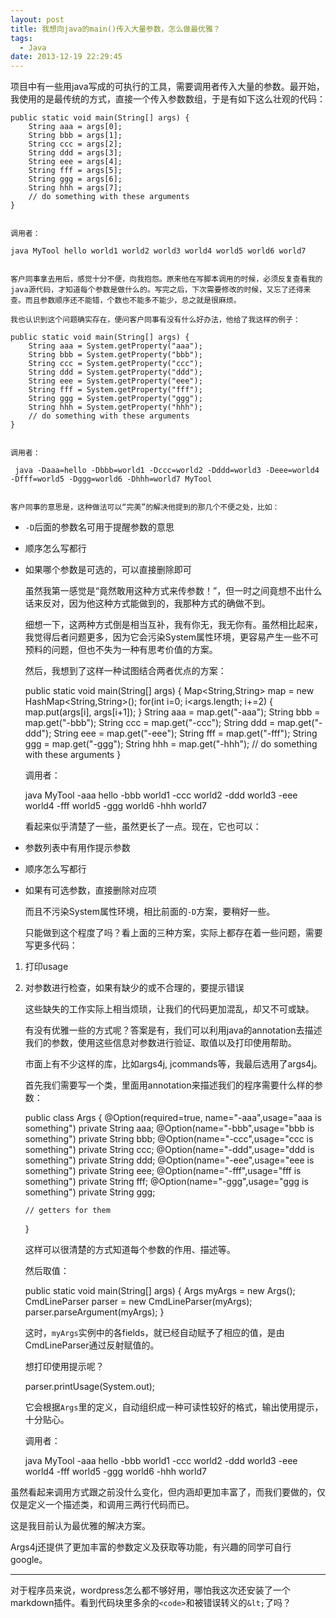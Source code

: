 ```yaml
---
layout: post
title: 我想向java的main()传入大量参数，怎么做最优雅？
tags:
  - Java
date: 2013-12-19 22:29:45
---
```


项目中有一些用java写成的可执行的工具，需要调用者传入大量的参数。最开始，我使用的是最传统的方式，直接一个传入参数数组，于是有如下这么壮观的代码：

    public static void main(String[] args) {
        String aaa = args[0];
        String bbb = args[1];
        String ccc = args[2];
        String ddd = args[3];
        String eee = args[4];
        String fff = args[5];
        String ggg = args[6];
        String hhh = args[7];
        // do something with these arguments
    }
    

    调用者：

    java MyTool hello world1 world2 world3 world4 world5 world6 world7
    

    客户同事拿去用后，感觉十分不便，向我抱怨。原来他在写脚本调用的时候，必须反复查看我的java源代码，才知道每个参数是做什么的。写完之后，下次需要修改的时候，又忘了还得来查。而且参数顺序还不能错，个数也不能多不能少，总之就是很麻烦。

    我也认识到这个问题确实存在，便问客户同事有没有什么好办法，他给了我这样的例子：

    public static void main(String[] args) {
        String aaa = System.getProperty("aaa");
        String bbb = System.getProperty("bbb");
        String ccc = System.getProperty("ccc");
        String ddd = System.getProperty("ddd");
        String eee = System.getProperty("eee");
        String fff = System.getProperty("fff");
        String ggg = System.getProperty("ggg");
        String hhh = System.getProperty("hhh");
        // do something with these arguments
    }
    

    调用者：

     java -Daaa=hello -Dbbb=world1 -Dccc=world2 -Dddd=world3 -Deee=world4 -Dfff=world5 -Dggg=world6 -Dhhh=world7 MyTool
    

    客户同事的意思是，这种做法可以“完美”的解决他提到的那几个不便之处，比如：

*   `-D`后面的参数名可用于提醒参数的意思
*   顺序怎么写都行
*   如果哪个参数是可选的，可以直接删除即可

    虽然我第一感觉是“竟然敢用这种方式来传参数！”，但一时之间竟想不出什么话来反对，因为他这种方式能做到的，我那种方式的确做不到。

    细想一下，这两种方式倒是相当互补，我有你无，我无你有。虽然相比起来，我觉得后者问题更多，因为它会污染System属性环境，更容易产生一些不可预料的问题，但也不失为一种有思考价值的方案。

    然后，我想到了这样一种试图结合两者优点的方案：

    public static void main(String[] args) {
        Map<String,String> map = new HashMap<String,String>();
        for(int i=0; i<args.length; i+=2) {
            map.put(args[i], args[i+1]);
        }
        String aaa = map.get("-aaa");
        String bbb = map.get("-bbb");
        String ccc = map.get("-ccc");
        String ddd = map.get("-ddd");
        String eee = map.get("-eee");
        String fff = map.get("-fff");
        String ggg = map.get("-ggg");
        String hhh = map.get("-hhh");
        // do something with these arguments
    }
    

    调用者：

    java MyTool -aaa hello -bbb world1 -ccc world2 -ddd world3 -eee world4 -fff world5 -ggg world6 -hhh world7
    

    看起来似乎清楚了一些，虽然更长了一点。现在，它也可以：

*   参数列表中有用作提示参数
*   顺序怎么写都行
*   如果有可选参数，直接删除对应项

    而且不污染System属性环境，相比前面的`-D`方案，要稍好一些。

    只能做到这个程度了吗？看上面的三种方案，实际上都存在着一些问题，需要写更多代码：

1.  打印usage
2.  对参数进行检查，如果有缺少的或不合理的，要提示错误

    这些缺失的工作实际上相当烦琐，让我们的代码更加混乱，却又不可或缺。

    有没有优雅一些的方式呢？答案是有，我们可以利用java的annotation去描述我们的参数，使用这些信息对参数进行验证、取值以及打印使用帮助。

    市面上有不少这样的库，比如args4j, jcommands等，我最后选用了args4j。

    首先我们需要写一个类，里面用annotation来描述我们的程序需要什么样的参数：

    public class Args {
        @Option(required=true, name="-aaa",usage="aaa is something")
        private String aaa;
        @Option(name="-bbb",usage="bbb is something")
        private String bbb;
        @Option(name="-ccc",usage="ccc is something")
        private String ccc;
        @Option(name="-ddd",usage="ddd is something")
        private String ddd;
        @Option(name="-eee",usage="eee is something")
        private String eee;
        @Option(name="-fff",usage="fff is something")
        private String fff;
        @Option(name="-ggg",usage="ggg is something")
        private String ggg;

        // getters for them
    }
    

    这样可以很清楚的方式知道每个参数的作用、描述等。

    然后取值：

    public static void main(String[] args) {
        Args myArgs = new Args();
        CmdLineParser parser = new CmdLineParser(myArgs);
        parser.parseArgument(myArgs);
    }
    

    这时，`myArgs`实例中的各fields，就已经自动赋予了相应的值，是由CmdLineParser通过反射赋值的。

    想打印使用提示呢？

    parser.printUsage(System.out);
    

    它会根据`Args`里的定义，自动组织成一种可读性较好的格式，输出使用提示，十分贴心。

    调用者：

    java MyTool -aaa hello -bbb world1 -ccc world2 -ddd world3 -eee world4 -fff world5 -ggg world6 -hhh world7

虽然看起来调用方式跟之前没什么变化，但内涵却更加丰富了，而我们要做的，仅仅是定义一个描述类，和调用三两行代码而已。

这是我目前认为最优雅的解决方案。

Args4j还提供了更加丰富的参数定义及获取等功能，有兴趣的同学可自行google。

* * *

对于程序员来说，wordpress怎么都不够好用，哪怕我这次还安装了一个markdown插件。看到代码块里多余的`<code>`和被错误转义的`&lt;`了吗？